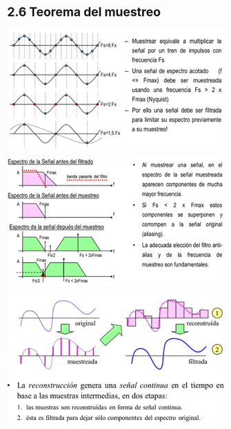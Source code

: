 # 2.6 Teorema del muestreo

![](../.gitbook/assets/image%20%2825%29.png)

  


![](../.gitbook/assets/image%20%2843%29.png)

  


![](../.gitbook/assets/image%20%2865%29.png)

